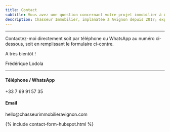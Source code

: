 ```yaml
---
title: Contact
subtitle: Vous avez une question concernant votre projet immobilier à Avignon ? Je serai ravie de vous aider !
description: Chasseur Immobilier, implanatée à Avignon depuis 2017; experte du marché local et alentour.
---
```


---
Contactez-moi directement soit par téléphone ou WhatsApp au numéro ci-dessous, soit en remplissant le formulaire ci-contre.

A très bientôt !

Frédérique Lodola

---

<div class="contactus-3 fullWidth">
  <div class="container">
    <div class="row">
      <div class="col-lg-6 col-md-6 col-6">
        <div class="info info-hover">
          <div class="icon icon-shape icon-shape-primary icon-lg shadow rounded-circle text-primary">
            <i class="ni ni-mobile-button"></i>
          </div>
          <h4 class="info-title">Téléphone / WhatsApp</h4>
          <p class="description px-0">+33 7 69 91 57 35</p>
        </div>
      </div>
      <div class="col-lg-6 col-md-6 col-6">
        <div class="info info-hover">
          <div class="icon icon-shape icon-shape-primary icon-lg shadow rounded-circle text-primary">
            <i class="ni ni-email-83"></i>
          </div>
          <h4 class="info-title">Email</h4>
          <p class="description px-0">hello@chasseurimmobilieravignon.com</p>
        </div>
      </div>
    </div>
  </div>
</div>

{% include contact-form-hubspot.html %}